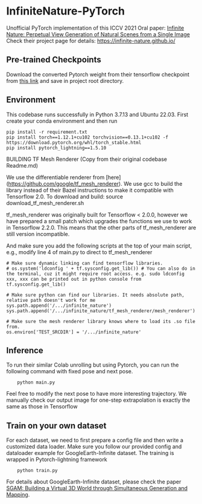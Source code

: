 # InfiniteNature-PyTorch

Unofficial PyTorch implementation of this ICCV 2021 Oral paper: [Infinite Nature: Perpetual View Generation of Natural Scenes from a Single Image](https://arxiv.org/abs/2012.09855) Check their project page for details: https://infinite-nature.github.io/

## Pre-trained Checkpoints
Download the converted Pytorch weight from their tensorflow checkpoint from [this link](https://drive.google.com/file/d/14y4OKighwK82YpMxt6H4bPr_kNy2AB_N/view?usp=sharing) and save in project root directory.

## Environment
This codebase runs successfully in Python 3.7.13 and Ubuntu 22.03. First create your conda environment and then run
```angular2html
pip install -r requirement.txt
pip install torch==1.12.1+cu102 torchvision==0.13.1+cu102 -f https://download.pytorch.org/whl/torch_stable.html
pip install pytorch_lightning==1.5.10
```

BUILDING TF Mesh Renderer (Copy from their original codebase Readme.md)

We use the differentiable renderer from [here] (https://github.com/google/tf_mesh_renderer). We use gcc to build the library instead of their Bazel instructions to make it compatible with Tensorflow 2.0. To download and build:
source download_tf_mesh_renderer.sh

tf_mesh_renderer was originally built for Tensorflow < 2.0.0, however we have prepared a small patch which upgrades the functions we use to work in Tensorflow 2.2.0. This means that the other parts of tf_mesh_renderer are still version incompatible.

And make sure you add the following scripts at the top of your main script, e.g., modify line 4 of main.py to direct to tf_mesh_renderer

```
# Make sure dynamic linking can find tensorflow libraries.
# os.system('ldconfig ' + tf.sysconfig.get_lib()) # You can also do in the terminal, cuz it might require root access. e.g. sudo ldconfig xxx, xxx can be printed out in python console from tf.sysconfig.get_lib()

# Make sure python can find our libraries. It needs absolute path, relative path doesn't work for me
sys.path.append('/.../infinite_nature') 
sys.path.append('/.../infinite_nature/tf_mesh_renderer/mesh_renderer')

# Make sure the mesh renderer library knows where to load its .so file from.
os.environ['TEST_SRCDIR'] = '/.../infinite_nature'
```
## Inference

To run their similar Colab unrolling but using Pytorch, you can run the following command with fixed pose and next pose. 
```angular2html
    python main.py
```

Feel free to modify the next pose to have more interesting trajectory. We manually check our output image for one-step extrapolation is exactly the same as those in Tensorflow

## Train on your own dataset
For each dataset, we need to first prepare a config file and then write a customized data loader. Make sure you follow our provided config and dataloader example for GoogleEarth-Infinite dataset. The training is wrapped in Pytorch-lightning framework

```angular2html 
    python train.py
```

For details about GoogleEarth-Infinite dataset, please check the paper [SGAM: Building a Virtual 3D World through Simultaneous Generation and Mapping](https://github.com/yshen47/SGAM).

